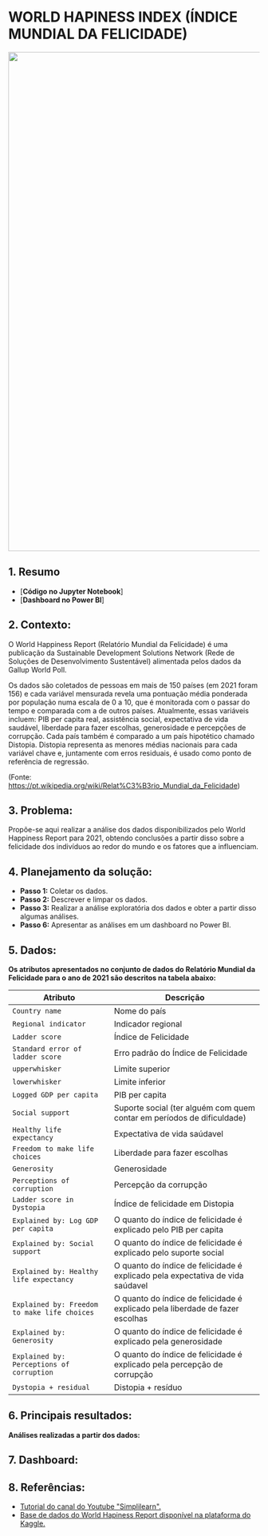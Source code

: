 # WORLD HAPINESS INDEX (ÍNDICE MUNDIAL DA FELICIDADE)


<img src = "https://user-images.githubusercontent.com/94937578/173049146-3ccc434c-cc96-4fad-9f95-0f36ac5a6149.png" width="1000px" />
</div>


## 1. Resumo

- [<b>Código no Jupyter Notebook</b>]
- [<b>Dashboard no Power BI</b>]

## 2. Contexto:

O World Happiness Report (Relatório Mundial da Felicidade) é uma publicação da Sustainable Development Solutions Network (Rede de Soluções de Desenvolvimento Sustentável) alimentada pelos dados da Gallup World Poll.

Os dados são coletados de pessoas em mais de 150 países (em 2021 foram 156) e cada variável mensurada revela uma pontuação média ponderada por população numa escala de 0 a 10, que é monitorada com o passar do tempo e comparada com a de outros países. Atualmente, essas variáveis incluem: PIB per capita real, assistência social, expectativa de vida saudável, liberdade para fazer escolhas, generosidade e percepções de corrupção. Cada país também é comparado a um país hipotético chamado Distopia. Distopia representa as menores médias nacionais para cada variável chave e, juntamente com erros residuais, é usado como ponto de referência de regressão.

(Fonte: https://pt.wikipedia.org/wiki/Relat%C3%B3rio_Mundial_da_Felicidade)
  
## 3. Problema:

Propõe-se aqui realizar a análise dos dados disponibilizados pelo World Happiness Report para 2021, obtendo conclusões a partir disso sobre a felicidade dos indivíduos ao redor do mundo e os fatores que a influenciam. 

## 4. Planejamento da solução:

- <b>Passo 1:</b> Coletar os dados. 
- <b>Passo 2:</b> Descrever e limpar os dados.
- <b>Passo 3:</b> Realizar a análise exploratória dos dados e obter a partir disso algumas análises.
- <b>Passo 6:</b> Apresentar as análises em um dashboard no Power BI.

## 5. Dados:

<b>Os atributos apresentados no conjunto de dados do Relatório Mundial da Felicidade para o ano de 2021 são descritos na tabela abaixo:</b>

**Atributo** | **Descrição**
--- | --- 
`Country name` | Nome do país
`Regional indicator` | Indicador regional
`Ladder score` | Índice de Felicidade
`Standard error of ladder score` | Erro padrão do Índice de Felicidade
`upperwhisker` | Limite superior
`lowerwhisker` | Limite inferior
`Logged GDP per capita` | PIB per capita
`Social support` | Suporte social (ter alguém com quem contar em períodos de dificuldade)
`Healthy life expectancy` | Expectativa de vida saúdavel
`Freedom to make life choices` | Liberdade para fazer escolhas
`Generosity` | Generosidade
`Perceptions of corruption` | Percepção da corrupção
`Ladder score in Dystopia` | Índice de felicidade em Distopia
`Explained by: Log GDP per capita` | O quanto do índice de felicidade é explicado pelo PIB per capita
`Explained by: Social support` | O quanto do índice de felicidade é explicado pelo suporte social
`Explained by: Healthy life expectancy` | O quanto do índice de felicidade é explicado pela expectativa de vida saúdavel
`Explained by: Freedom to make life choices` | O quanto do índice de felicidade é explicado pela liberdade de fazer escolhas
`Explained by: Generosity` | O quanto do índice de felicidade é explicado pela generosidade
`Explained by: Perceptions of corruption` | O quanto do índice de felicidade é explicado pela percepção de corrupção
`Dystopia + residual` | Distopia + resíduo

## 6. Principais resultados:

<b>Análises realizadas a partir dos dados:</b>

## 7. Dashboard:

## 8. Referências:

- [Tutorial do canal do Youtube "Simplilearn".](https://www.youtube.com/watch?v=HNtEq-dK3C4&t=2334s)
- [Base de dados do World Hapiness Report disponível na plataforma do Kaggle.](https://www.kaggle.com/datasets/mathurinache/world-happiness-report?resource=download&select=2022.csv)

